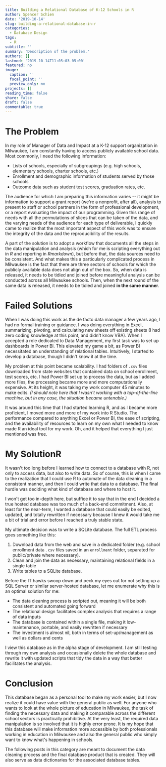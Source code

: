 ```yaml
---
title: Building a Relational Database of K-12 Schools in R
author: Spencer Schien
date: '2019-10-14'
slug: building-a-relational-database-in-r
categories:
  - Database Design
tags:
  - R
subtitle: ''
summary: 'Description of the problem.'
authors: []
lastmod: '2019-10-14T11:05:03-05:00'
featured: no
image:
  caption: ''
  focal_point: ''
  preview_only: no
projects: []
reading_time: false
share: false
draft: false
commentable: true
---
```


# The Problem

In my role of Manager of Data and Impact at a K-12 support organization in Milwaukee, I am constantly having to access publicly available school data.  Most commonly, I need the following information:

* Lists of schools, especially of subgroupings (e.g. high schools, elementary schools, charter schools, etc.)
* Enrollment and demographic information of students served by those schools
* Outcome data such as student test scores, graduation rates, etc.

The audience for which I am preparing this information varies -- it might be information to support a grant report (we're a nonprofit, after all), analysis to present to staff or school partners in the form of professional development, or a report evaluating the impact of our programming.  Given this range of needs with all the permutations of slices that can be taken of the data, and the varying needs of the audience for each type of deliverable, I quickly came to realize that the most important aspect of this work was to ensure the integrity of the data and the reproducibility of the results.

A part of the solution is to adopt a workflow that documents all the steps in the data manipulation and analysis (which for me is scripting everything out in *R* and reporting in *Rmarkdown*), but before that, the data sources need to be consistent.  And what makes this a particularly complicated process in Milwaukee is the fact that there are three sectors of schools for which the publicly available data does not align out of the box.  So, when data is released, it needs to be tidied and joined before meaningful analysis can be conducted across all Milwaukee schools.  Then, when the next round of the same data is released, it needs to be tidied and joined **in the same manner**.

# Failed Solutions

When I was doing this work as the de facto data manager a few years ago, I had no formal training or guidance.  I was doing everything in Excel, summarizing, pivoting, and calculating new sheets off existing sheets (I had zero coding knowledge at this point, and didn't know VBA).  When I accepted a role dedicated to Data Management, my first task was to set up dashboards in Power BI.  This elevated my game a bit, as Power BI necessitated an understanding of relational tables.  Intuitively, I started to develop a database, though I didn't know it at the time.

My problem at this point became scalability.  I had folders of `.csv` files downloaded from state websites that contained data on school enrollment, test scores, etc.  I had Power BI set up to process the data, but as I added more files, the processing became more and more computationally expensive.  At its height, it was taking my work computer 45 minutes to make edits. *(I should note here that I wasn't working with a top-of-the-line machine, but in any case, the situation became untenable.)*

It was around this time that I had started learning R, and as I became more proficient, I moved more and more of my work into R Studio.  The performance compared to anything Excel or Power BI, the ease of scripting, and the availability of resources to learn on my own what I needed to know made R an ideal tool for my work.  Oh, and it helped that everything I just mentioned was free.

# My SolutionR

It wasn't too long before I learned how to connect to a database with R, not only to access data, but also to write data.  So of course, this is when I came to the realization that I could use R to automate of the data cleaning in a consistent manner, and then I could write that data to a database.  The final hurdle was deciding what kind of database and where to host it.

I won't get too in-depth here, but suffice it to say that in the end I decided a true hosted database was too much of a back-end commitment.  Also, at least for the near-term, I wanted a database that could easily be edited, updated, and totally rewritten if necessary because I knew it would take me a bit of trial and error before I reached a truly stable state.

My ultimate decision was to write a SQLite database.  The full ETL process goes something like this:

1. Download data from the web  and save in a dedicated folder (e.g. school enrollment data `.csv`  files saved in an `enrollment` folder, separated for public/private where necessary).
2. Clean and join the data as necessary, maintaining relational fields in a single table
3. Write tables to a SQLite database.

Before the IT hawks swoop down and peck my eyes out for not setting up a SQL Server or similar server-hosted database, let me enumerate why this is an optimal solution for me:

* The data cleaning process is scripted out, meaning it will be both consistent and automated going forward
* The relational design facilitates complex analysis that requires a range of data inputs
* The database is contained within a single file, making it low-maintenance, portable, and easily rewritten if necessary
* The investment is almost nil, both in terms of set-up/management as well as dollars and cents

I view this database as in the alpha stage of development.  I am still testing through my own analysis and occasionally delete the whole database and rewrite it with updated scripts that tidy the data in a way that better facilitates the analysis.

# Conclusion

This database began as a personal tool to make my work easier, but I now realize it could have value with the general public as well.  For anyone who wants to look at the whole picture of education in Milwaukee, the task of finding the necessary data and making it comparable across the different school sectors is practically prohibitive.  At the very least, the required data manipulation is so involved that it is highly error prone.  It is my hope that this database will make information more accessible by both professionals working in education in Milwaukee and also the general public who simply want to know what's happening in schools.

The following posts in this category are meant to document the data cleaning process and the final database product that is created.  They will also serve as data dictionaries for the associated database tables.
